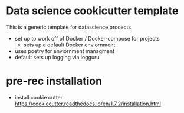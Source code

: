 # Data science cookicutter template
This is a generic template for datascience procects

- set up to work off of Docker / Docker-compose for projects
  - sets up a default Docker enviornment
- uses poetry for enviornment managment
- default sets up logging via logguru

# pre-rec installation
- install cookie cutter
https://cookiecutter.readthedocs.io/en/1.7.2/installation.html



